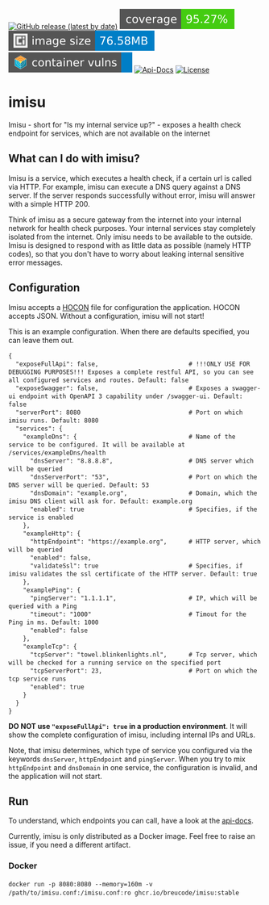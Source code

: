 [![GitHub release (latest by date)](https://img.shields.io/github/v/release/breucode/imisu?style=flat-square)](https://github.com/breucode/imisu/releases)
![Test Coverage](https://raw.githubusercontent.com/breucode/imisu/badges/coverage.svg)
[![Container image size](https://raw.githubusercontent.com/breucode/imisu/badges/container-image-size.svg)](https://github.com/users/breucode/packages/container/package/imisu)
[![Container vulnerabilities](https://raw.githubusercontent.com/breucode/imisu/badges/container-vulns.svg)](https://github.com/breucode/imisu/blob/badges/trivy-scan-result.txt)
[![Api-Docs](https://img.shields.io/badge/api--docs-swagger--ui-brightgreen?style=flat-square&logo=swagger)](https://breucode.github.io/imisu/swagger-ui.html?url=swagger.json&validatorUrl=)
[![License](https://img.shields.io/github/license/breucode/imisu?style=flat-square)](LICENSE)

# imisu

Imisu - short for "Is my internal service up?" - exposes a health check endpoint for services, which are not available on the internet

## What can I do with imisu?

Imisu is a service, which executes a health check, if a certain url is called via HTTP.
For example, imisu can execute a DNS query against a DNS server. If the server responds successfully without error, imisu will answer with a simple HTTP 200.

Think of imisu as a secure gateway from the internet into your internal network for health check purposes. Your internal services stay completely isolated from the internet.
Only imisu needs to be available to the outside. Imisu is designed to respond with as little data as possible (namely HTTP codes), so that you don't have to worry about leaking internal sensitive error messages.

## Configuration

Imisu accepts a [HOCON](https://github.com/lightbend/config/blob/master/HOCON.md) file for configuration the application. HOCON accepts JSON. Without a configuration, imisu will not start!

This is an example configuration. When there are defaults specified, you can leave them out.

```hocon
{
  "exposeFullApi": false,                         # !!!ONLY USE FOR DEBUGGING PURPOSES!!! Exposes a complete restful API, so you can see all configured services and routes. Default: false
  "exposeSwagger": false,                         # Exposes a swagger-ui endpoint with OpenAPI 3 capability under /swagger-ui. Default: false
  "serverPort": 8080                              # Port on which imisu runs. Default: 8080
  "services": {
    "exampleDns": {                               # Name of the service to be configured. It will be available at /services/exampleDns/health
      "dnsServer": "8.8.8.8",                     # DNS server which will be queried
      "dnsServerPort": "53",                      # Port on which the DNS server will be queried. Default: 53
      "dnsDomain": "example.org",                 # Domain, which the imisu DNS client will ask for. Default: example.org
      "enabled": true                             # Specifies, if the service is enabled
    },
    "exampleHttp": {
      "httpEndpoint": "https://example.org",      # HTTP server, which will be queried
      "enabled": false,
      "validateSsl": true                         # Specifies, if imisu validates the ssl certificate of the HTTP server. Default: true
    },
    "examplePing": {
      "pingServer": "1.1.1.1",                    # IP, which will be queried with a Ping
      "timeout": "1000"                           # Timout for the Ping in ms. Default: 1000
      "enabled": false
    },
    "exampleTcp": {
      "tcpServer": "towel.blinkenlights.nl",      # Tcp server, which will be checked for a running service on the specified port
      "tcpServerPort": 23,                        # Port on which the tcp service runs
      "enabled": true
    }
  }
}
```

**DO NOT use `"exposeFullApi": true` in a production environment**. It will show the complete configuration of imisu, including internal IPs and URLs.

Note, that imisu determines, which type of service you configured via the keywords `dnsServer`, `httpEndpoint` and `pingServer`.
When you try to mix `httpEndpoint` and `dnsDomain` in one service, the configuration is invalid, and the application will not start.

## Run

To understand, which endpoints you can call, have a look at the [api-docs](https://breucode.github.io/imisu/swagger-ui.html?url=swagger.json&validatorUrl=).

Currently, imisu is only distributed as a Docker image. Feel free to raise an issue, if you need a different artifact.

### Docker

`docker run -p 8080:8080 --memory=160m -v /path/to/imisu.conf:/imisu.conf:ro ghcr.io/breucode/imisu:stable`
